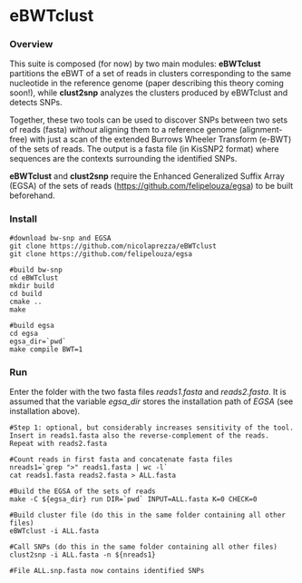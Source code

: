 # eBWTclust

### Overview

This suite is composed (for now) by two main modules: **eBWTclust** partitions the eBWT of a set of reads in clusters corresponding to the same nucleotide in the reference genome (paper describing this theory coming soon!), while **clust2snp** analyzes the clusters produced by eBWTclust and detects SNPs.

Together, these two tools can be used to discover SNPs between two sets of reads (fasta) *without* aligning them to  a reference genome (alignment-free) with just a scan of the extended Burrows Wheeler Transform (e-BWT) of the sets of reads. The output is a fasta file (in KisSNP2 format) where sequences are the contexts surrounding the identified SNPs. 

 **eBWTclust** and **clust2snp** require the Enhanced Generalized Suffix Array (EGSA) of the sets of reads (https://github.com/felipelouza/egsa) to be built beforehand. 

### Install

~~~~
#download bw-snp and EGSA
git clone https://github.com/nicolaprezza/eBWTclust
git clone https://github.com/felipelouza/egsa

#build bw-snp
cd eBWTclust
mkdir build
cd build
cmake ..
make

#build egsa
cd egsa
egsa_dir=`pwd`
make compile BWT=1
~~~~

### Run

Enter the folder with the two fasta files _reads1.fasta_  and _reads2.fasta_. It is assumed that the variable _egsa_dir_ stores the installation path of _EGSA_ (see installation above).

~~~~
#Step 1: optional, but considerably increases sensitivity of the tool. Insert in reads1.fasta also the reverse-complement of the reads. Repeat with reads2.fasta

#Count reads in first fasta and concatenate fasta files
nreads1=`grep ">" reads1.fasta | wc -l`
cat reads1.fasta reads2.fasta > ALL.fasta

#Build the EGSA of the sets of reads
make -C ${egsa_dir} run DIR=`pwd` INPUT=ALL.fasta K=0 CHECK=0

#Build cluster file (do this in the same folder containing all other files)
eBWTclust -i ALL.fasta

#Call SNPs (do this in the same folder containing all other files)
clust2snp -i ALL.fasta -n ${nreads1}

#File ALL.snp.fasta now contains identified SNPs
~~~~
